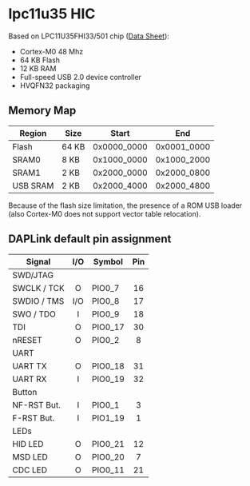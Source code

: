 # lpc11u35 HIC

Based on LPC11U35FHI33/501 chip ([Data Sheet](https://www.nxp.com/docs/en/data-sheet/LPC11U3X.pdf)):
- Cortex-M0 48 Mhz
- 64 KB Flash
- 12 KB RAM
- Full-speed USB 2.0 device controller
- HVQFN32 packaging

## Memory Map

| Region   |  Size | Start       | End         |
|----------|-------|-------------|-------------|
| Flash    | 64 KB | 0x0000_0000 | 0x0001_0000 |
| SRAM0    |  8 KB | 0x1000_0000 | 0x1000_2000 |
| SRAM1    |  2 KB | 0x2000_0000 | 0x2000_0800 |
| USB SRAM |  2 KB | 0x2000_4000 | 0x2000_4800 |

Because of the flash size limitation, the presence of a ROM USB loader (also Cortex-M0 does not support vector table relocation).

## DAPLink default pin assignment 

| Signal      | I/O | Symbol  | Pin |
|-------------|:---:|---------|:---:|
| SWD/JTAG    |
| SWCLK / TCK |  O  | PIO0_7  |  16 |
| SWDIO / TMS | I/O | PIO0_8  |  17 |
| SWO / TDO   |  I  | PIO0_9  |  18 |
| TDI         |  O  | PIO0_17 |  30 |
| nRESET      |  O  | PIO0_2  |   8 |
| UART        |
| UART TX     |  O  | PIO0_18 |  31 |
| UART RX     |  I  | PIO0_19 |  32 |
| Button      |
| NF-RST But. |  I  | PIO0_1  |   3 |
| F-RST  But. |  I  | PIO1_19 |   1 |
| LEDs        |
| HID LED     |  O  | PIO0_21 |  12 |
| MSD LED     |  O  | PIO0_20 |   7 |
| CDC LED     |  O  | PIO0_11 |  21 |
